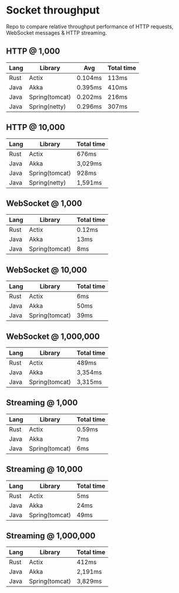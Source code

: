 # Socket throughput

Repo to compare relative throughput performance of HTTP requests, WebSocket messages & HTTP streaming.

## HTTP @ 1,000

| Lang | Library | Avg | Total time |
| -- | -- | -- | -- |
| Rust | Actix         | 0.104ms  | 113ms    |
| Java | Akka          | 0.395ms  | 410ms    |
| Java | Spring(tomcat)| 0.202ms  | 216ms    |
| Java | Spring(netty) | 0.296ms  | 307ms    |

## HTTP @ 10,000

| Lang | Library | Total time |
| -- | -- | -- |
| Rust | Actix         | 676ms    |
| Java | Akka          | 3,029ms  |
| Java | Spring(tomcat)| 928ms    |
| Java | Spring(netty) | 1,591ms  |

## WebSocket @ 1,000

| Lang | Library | Total time |
| -- | -- | -- |
| Rust | Actix          | 0.12ms   |
| Java | Akka           | 13ms     |
| Java | Spring(tomcat) | 8ms      |

## WebSocket @ 10,000

| Lang | Library | Total time |
| -- | -- | -- |
| Rust | Actix          | 6ms      |
| Java | Akka           | 50ms     |
| Java | Spring(tomcat) | 39ms     |

## WebSocket @ 1,000,000

| Lang | Library | Total time |
| -- | -- | -- |
| Rust | Actix          | 489ms    |
| Java | Akka           | 3,354ms  |
| Java | Spring(tomcat) | 3,315ms  |

## Streaming @ 1,000

| Lang | Library | Total time |
| -- | -- | -- |
| Rust | Actix          | 0.59ms   |
| Java | Akka           | 7ms      |
| Java | Spring(tomcat) | 6ms      |

## Streaming @ 10,000

| Lang | Library | Total time |
| -- | -- | -- |
| Rust | Actix          | 5ms      |
| Java | Akka           | 24ms     |
| Java | Spring(tomcat) | 49ms     |

## Streaming @ 1,000,000

| Lang | Library | Total time |
| -- | -- | -- |
| Rust | Actix          | 412ms    |
| Java | Akka           | 2,191ms  |
| Java | Spring(tomcat) | 3,829ms  |
